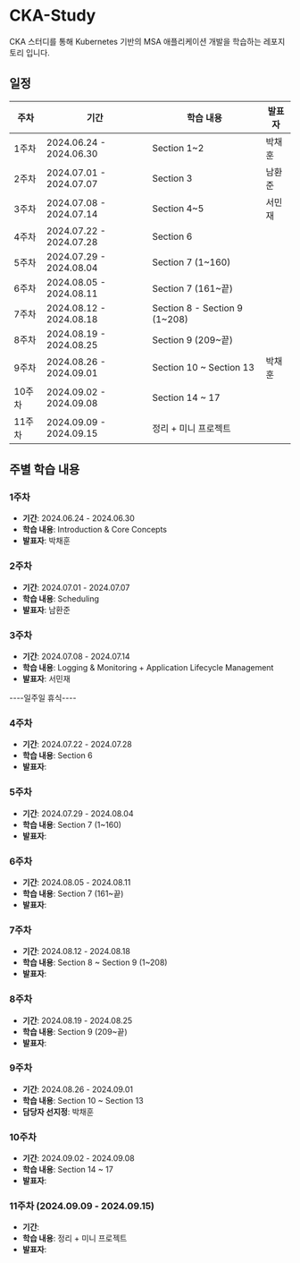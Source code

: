 # CKA-Study
CKA 스터디를 통해 Kubernetes 기반의 MSA 애플리케이션 개발을 학습하는 레포지토리 입니다.

## 일정

| 주차  | 기간                   | 학습 내용                              | 발표자     |
|-------|------------------------|-----------------------------------------|------------|
| 1주차 | 2024.06.24 - 2024.06.30 | Section 1~2                             | 박채훈     |
| 2주차 | 2024.07.01 - 2024.07.07 | Section 3                               | 남환준     |
| 3주차 | 2024.07.08 - 2024.07.14 | Section 4~5                             | 서민재     |
| 4주차 | 2024.07.22 - 2024.07.28 | Section 6                               |          |
| 5주차 | 2024.07.29 - 2024.08.04 | Section 7 (1~160)                       |          |
| 6주차 | 2024.08.05 - 2024.08.11 | Section 7 (161~끝)                       |          |
| 7주차 | 2024.08.12 - 2024.08.18 | Section 8 - Section 9 (1~208)           |          |
| 8주차 | 2024.08.19 - 2024.08.25 | Section 9 (209~끝)                      |           |
| 9주차 | 2024.08.26 - 2024.09.01 | Section 10 ~ Section 13                 | 박채훈     |
| 10주차| 2024.09.02 - 2024.09.08 | Section 14 ~ 17                         |          |
| 11주차| 2024.09.09 - 2024.09.15 | 정리 + 미니 프로젝트                         |          |

## 주별 학습 내용

### 1주차 
- **기간**: 2024.06.24 - 2024.06.30
- **학습 내용**: Introduction & Core Concepts
- **발표자**: 박채훈

### 2주차 
- **기간**: 2024.07.01 - 2024.07.07
- **학습 내용**: Scheduling
- **발표자**: 남환준

### 3주차
- **기간**: 2024.07.08 - 2024.07.14
- **학습 내용**: Logging & Monitoring + Application Lifecycle Management
- **발표자**: 서민재

----일주일 휴식----

### 4주차 
- **기간**: 2024.07.22 - 2024.07.28
- **학습 내용**: Section 6
- **발표자**: 

### 5주차 
- **기간**: 2024.07.29 - 2024.08.04
- **학습 내용**: Section 7 (1~160)
- **발표자**: 

### 6주차 
- **기간**: 2024.08.05 - 2024.08.11
- **학습 내용**: Section 7 (161~끝)
- **발표자**: 

### 7주차 
- **기간**: 2024.08.12 - 2024.08.18
- **학습 내용**: Section 8 ~ Section 9 (1~208)
- **발표자**: 

### 8주차 
- **기간**: 2024.08.19 - 2024.08.25
- **학습 내용**: Section 9 (209~끝)
- **발표자**: 

### 9주차 
- **기간**: 2024.08.26 - 2024.09.01
- **학습 내용**: Section 10 ~ Section 13
- **담당자 선지정**: 박채훈

### 10주차 
- **기간**: 2024.09.02 - 2024.09.08
- **학습 내용**: Section 14 ~ 17
- **발표자**: 

### 11주차 (2024.09.09 - 2024.09.15)
- **기간**: 
- **학습 내용**: 정리 + 미니 프로젝트
- **발표자**: 
